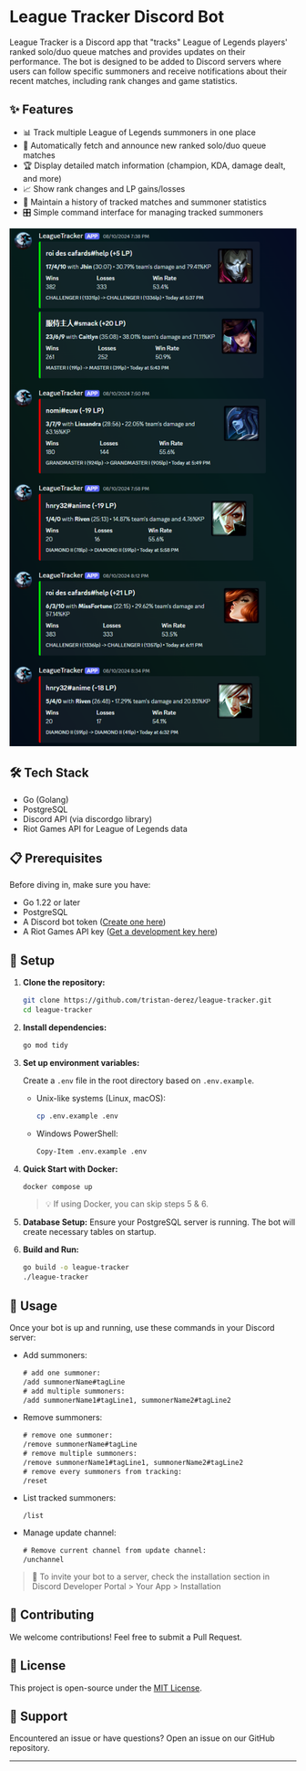# League Tracker Discord Bot

League Tracker is a Discord app that "tracks" League of Legends players' ranked solo/duo queue matches and provides
updates on their performance. The bot is designed to be added to Discord servers where users can follow specific
summoners and receive notifications about their recent matches, including rank changes and game statistics.

## ✨ Features

- 📊 Track multiple League of Legends summoners in one place
- 🔔 Automatically fetch and announce new ranked solo/duo queue matches
- 🏆 Display detailed match information (champion, KDA, damage dealt, and more)
- 📈 Show rank changes and LP gains/losses
- 📜 Maintain a history of tracked matches and summoner statistics
- 🎛️ Simple command interface for managing tracked summoners

![](./docs/feature-screenshot.png)

## 🛠️ Tech Stack

- Go (Golang)
- PostgreSQL
- Discord API (via discordgo library)
- Riot Games API for League of Legends data

## 📋 Prerequisites

Before diving in, make sure you have:

- Go 1.22 or later
- PostgreSQL
- A Discord bot token ([Create one here](https://discord.com/developers/applications/))
- A Riot Games API key ([Get a development key here](https://developer.riotgames.com/))

## 🚀 Setup

1. **Clone the repository:**

   ```sh
   git clone https://github.com/tristan-derez/league-tracker.git
   cd league-tracker
   ```

2. **Install dependencies:**

   ```sh
   go mod tidy
   ```

3. **Set up environment variables:**

   Create a `.env` file in the root directory based on `.env.example`.

   - Unix-like systems (Linux, macOS):
     ```sh
     cp .env.example .env
     ```
   - Windows PowerShell:
     ```sh
     Copy-Item .env.example .env
     ```

4. **Quick Start with Docker:**

   ```sh
   docker compose up
   ```

   > 💡 If using Docker, you can skip steps 5 & 6.

5. **Database Setup:** Ensure your PostgreSQL server is running. The bot will create necessary tables on startup.

6. **Build and Run:**
   ```sh
   go build -o league-tracker
   ./league-tracker
   ```

## 📖 Usage

Once your bot is up and running, use these commands in your Discord server:

- Add summoners:
  ```
  # add one summoner:
  /add summonerName#tagLine
  # add multiple summoners:
  /add summonerName1#tagLine1, summonerName2#tagLine2
  ```
- Remove summoners:
  ```
  # remove one summoner:
  /remove summonerName#tagLine
  # remove multiple summoners:
  /remove summonerName1#tagLine1, summonerName2#tagLine2
  # remove every summoners from tracking:
  /reset
  ```
- List tracked summoners:
  ```
  /list
  ```
- Manage update channel:
  ```
  # Remove current channel from update channel:
  /unchannel
  ```

> 📌 To invite your bot to a server, check the installation section in Discord Developer Portal > Your App >
> Installation

## 🤝 Contributing

We welcome contributions! Feel free to submit a Pull Request.

## 📄 License

This project is open-source under the [MIT License](LICENSE).

## 💬 Support

Encountered an issue or have questions? Open an issue on our GitHub repository.


---
